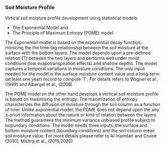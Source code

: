 ### Soil Moisture Profile 

Virtical soil moisture profile development using statistical models:
  - The Exponential Model and 
  - The Principle of Maximum Entropy (POME) model 

The Exponentail model is based on the exponential decay function, mimicing the the time-lag relationship between the soil mositure at the surface with the bottom layers. The model depends upon a pre-defined relation (T) between the two layers and performs well under moist conditions (low evapotranspiration effects) and shallow depths. The model captures a temporal variations in moisture conidtions. The only input needed for the model is the surface moisture content value and a long-term (at least one year) record to compute 'T'. For details refers to Wagner et al., (1999) and Albergel et al., (2008)

The POME model on the other hand develops a vertical soil moisture profile is based on maximising the entropy. The maximization of entropy characterizes the diffusion of moisture through the soil column as a function of time. Unlike exponential model, the POME does not depend upon the any a-priori information about the nature or kind of relation between the layers. The method guarantees the minimum variance unbiased profile subject to bopundary conditions. The model needs three inputs: the surface and bottom moisture content (boundary conditions) and the soil column mean soil moisture value. For more details please refer to Al-Hamdan and Cruise (2010); Mishra et al., (2015;2020)

